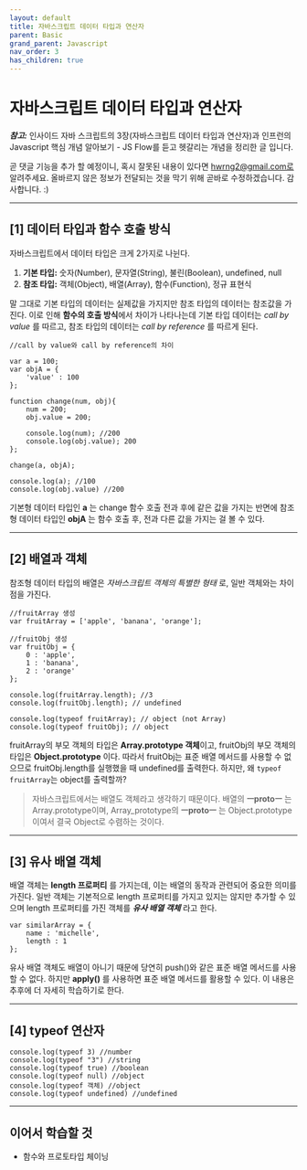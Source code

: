 ```yaml
---
layout: default
title: 자바스크립트 데이터 타입과 연산자
parent: Basic
grand_parent: Javascript
nav_order: 3
has_children: true
---
```


# 자바스크립트 데이터 타입과 연산자

**_참고:_** 인사이드 자바 스크립트의 3장(자바스크립트 데이터 타입과 연산자)과 인프런의 Javascript 핵심 개념 알아보기 - JS Flow를 듣고 헷갈리는 개념을 정리한 글 입니다.

곧 댓글 기능을 추가 할 예정이니, 혹시 잘못된 내용이 있다면 hwrng2@gmail.com로 알려주세요.
올바르지 않은 정보가 전달되는 것을 막기 위해 곧바로 수정하겠습니다.
감사합니다. :)

---

## [1] 데이터 타입과 함수 호출 방식

자바스크립트에서 데이터 타입은 크게 2가지로 나뉜다.

1. **기본 타입:** 숫자(Number), 문자열(String), 불린(Boolean), undefined, null
2. **참조 타입:** 객체(Object), 배열(Array), 함수(Function), 정규 표현식

말 그대로 기본 타입의 데이터는 실제값을 가지지만 참조 타입의 데이터는 참조값을 가진다. 이로 인해 **함수의 호출 방식**에서 차이가 나타나는데 기본 타입 데이터는 _call by value_ 를 따르고, 참조 타입의 데이터는 _call by reference_ 를 따르게 된다.

```
//call by value와 call by reference의 차이

var a = 100;
var objA = {
    'value' : 100
};

function change(num, obj){
    num = 200;
    obj.value = 200;

    console.log(num); //200
    console.log(obj.value); 200
};

change(a, objA);

console.log(a); //100
console.log(obj.value) //200
```

기본형 데이터 타입인 **a** 는 change 함수 호출 전과 후에 같은 값을 가지는 반면에 참조형 데이터 타입인 **objA** 는 함수 호출 후, 전과 다른 값을 가지는 걸 볼 수 있다.

---

## [2] 배열과 객체

참조형 데이터 타입의 배열은 _자바스크립트 객체의 특별한 형태_ 로, 일반 객체와는 차이점을 가진다.

```
//fruitArray 생성
var fruitArray = ['apple', 'banana', 'orange'];

//fruitObj 생성
var fruitObj = {
    0 : 'apple',
    1 : 'banana',
    2 : 'orange'
};

console.log(fruitArray.length); //3
console.log(fruitObj.length); // undefined

console.log(typeof fruitArray); // object (not Array)
console.log(typeof fruitObj); // object
```

fruitArray의 부모 객체의 타입은 **Array.prototype 객체**이고, fruitObj의 부모 객체의 타입은 **Object.prototype** 이다. 따라서 fruitObj는 표준 배열 메서드를 사용할 수 없으므로 fruitObj.length를 실행했을 때 undefined를 출력한다. 하지만, 왜 `typeof fruitArray`는 object를 출력할까?

> 자바스크립트에서는 배열도 객체라고 생각하기 때문이다. 배열의 **ㅡprotoㅡ** 는 Array.prototype이며, Array_prototype의 **ㅡprotoㅡ** 는 Object.prototype 이여서 결국 Object로 수렴하는 것이다.

---

## [3] 유사 배열 객체

배열 객체는 **length 프로퍼티** 를 가지는데, 이는 배열의 동작과 관련되어 중요한 의미를 가진다. 일반 객체는 기본적으로 length 프로퍼티를 가지고 있지는 않지만 추가할 수 있으며 length 프로퍼티를 가진 객체를 **_유사 배열 객체_** 라고 한다.

```
var similarArray = {
    name : 'michelle',
    length : 1
};
```

유사 배열 객체도 배열이 아니기 때문에 당연히 push()와 같은 표준 배열 메서드를 사용할 수 없다. 하지만 **apply()** 를 사용하면 표준 배열 메서드를 활용할 수 있다. 이 내용은 추후에 더 자세히 학습하기로 한다.

---

## [4] typeof 연산자

```
console.log(typeof 3) //number
console.log(typeof "3") //string
console.log(typeof true) //boolean
console.log(typeof null) //object
console.log(typeof 객체) //object
console.log(typeof undefined) //undefined
```

---

## 이어서 학습할 것

- 함수와 프로토타입 체이닝
